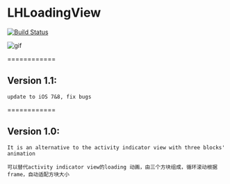 LHLoadingView
=============
[![Build Status](https://travis-ci.org/leostc/LHLoadingView.svg?branch=master)](https://travis-ci.org/leostc/LHLoadingView)

![gif](https://github.com/leostc/LHLoadingView/blob/master/show.gif)

============
## Version 1.1:

	update to iOS 7&8, fix bugs

============
## Version 1.0:

	It is an alternative to the activity indicator view with three blocks' animation

	可以替代activity indicator view的loading 动画，由三个方块组成，循环滚动根据frame，自动适配方块大小
